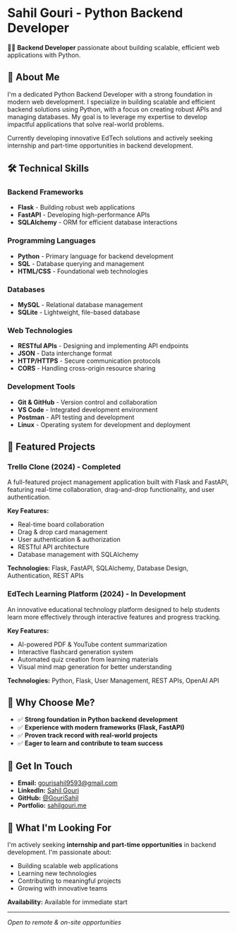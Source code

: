 # Sahil Gouri - Python Backend Developer

👨‍💻 **Backend Developer** passionate about building scalable, efficient web applications with Python.

## 🎯 About Me

I'm a dedicated Python Backend Developer with a strong foundation in modern web development. I specialize in building scalable and efficient backend solutions using Python, with a focus on creating robust APIs and managing databases. My goal is to leverage my expertise to develop impactful applications that solve real-world problems.

Currently developing innovative EdTech solutions and actively seeking internship and part-time opportunities in backend development.

## 🛠️ Technical Skills

### **Backend Frameworks**
- **Flask** - Building robust web applications
- **FastAPI** - Developing high-performance APIs
- **SQLAlchemy** - ORM for efficient database interactions

### **Programming Languages**
- **Python** - Primary language for backend development
- **SQL** - Database querying and management
- **HTML/CSS** - Foundational web technologies

### **Databases**
- **MySQL** - Relational database management
- **SQLite** - Lightweight, file-based database

### **Web Technologies**
- **RESTful APIs** - Designing and implementing API endpoints
- **JSON** - Data interchange format
- **HTTP/HTTPS** - Secure communication protocols
- **CORS** - Handling cross-origin resource sharing

### **Development Tools**
- **Git & GitHub** - Version control and collaboration
- **VS Code** - Integrated development environment
- **Postman** - API testing and development
- **Linux** - Operating system for development and deployment

## 🚀 Featured Projects

### **Trello Clone** (2024) - Completed
A full-featured project management application built with Flask and FastAPI, featuring real-time collaboration, drag-and-drop functionality, and user authentication.

**Key Features:**
- Real-time board collaboration
- Drag & drop card management
- User authentication & authorization
- RESTful API architecture
- Database management with SQLAlchemy

**Technologies:** Flask, FastAPI, SQLAlchemy, Database Design, Authentication, REST APIs

### **EdTech Learning Platform** (2024) - In Development
An innovative educational technology platform designed to help students learn more effectively through interactive features and progress tracking.

**Key Features:**
- AI-powered PDF & YouTube content summarization
- Interactive flashcard generation system
- Automated quiz creation from learning materials
- Visual mind map generation for better understanding

**Technologies:** Python, Flask, User Management, REST APIs, OpenAI API

## 💼 Why Choose Me?

- ✅ **Strong foundation in Python backend development**
- ✅ **Experience with modern frameworks (Flask, FastAPI)**
- ✅ **Proven track record with real-world projects**
- ✅ **Eager to learn and contribute to team success**

## 📱 Get In Touch

- **Email:** [gourisahil9593@gmail.com](mailto:gourisahil9593@gmail.com)
- **LinkedIn:** [Sahil Gouri](https://linkedin.com/in/sahil-gouri)
- **GitHub:** [@GouriSahil](https://github.com/GouriSahil)
- **Portfolio:** [sahilgouri.me](https://sahilgouri.me)

## 🎯 What I'm Looking For

I'm actively seeking **internship and part-time opportunities** in backend development. I'm passionate about:
- Building scalable web applications
- Learning new technologies
- Contributing to meaningful projects
- Growing with innovative teams

**Availability:** Available for immediate start

---

*Open to remote & on-site opportunities*
